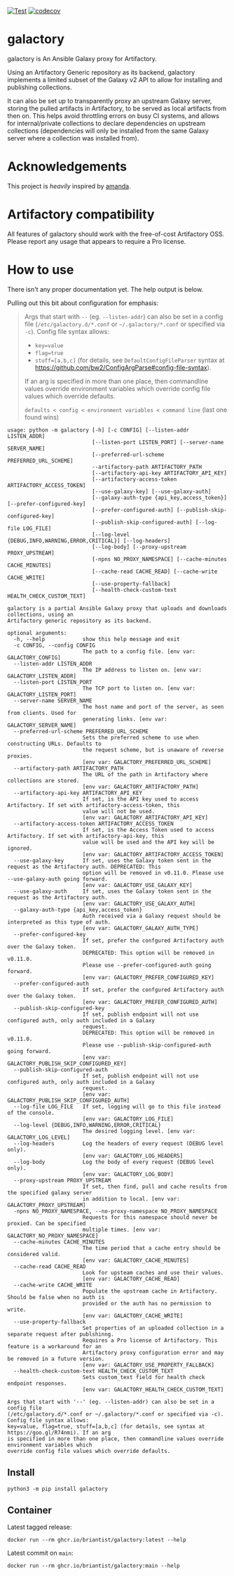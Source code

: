 [![Test](https://github.com/briantist/galactory/actions/workflows/test.yml/badge.svg)](https://github.com/briantist/galactory/actions/workflows/test.yml) [![codecov](https://codecov.io/gh/briantist/galactory/branch/main/graph/badge.svg?token=5ZS2WXM4K9)](https://codecov.io/gh/briantist/galactory)

# galactory
galactory is An Ansible Galaxy proxy for Artifactory.

Using an Artifactory Generic repository as its backend, galactory implements a limited subset of the Galaxy v2 API to allow for installing and publishing collections.

It can also be set up to transparently proxy an upstream Galaxy server, storing the pulled artifacts in Artifactory, to be served as local artifacts from then on. This helps avoid throttling errors on busy CI systems, and allows for internal/private collections to declare dependencies on upstream collections (dependencies will only be installed from the same Galaxy server where a collection was installed from).

# Acknowledgements
This project is _heavily_ inspired by [amanda](https://github.com/sivel/amanda/).

# Artifactory compatibility
All features of galactory should work with the free-of-cost Artifactory OSS. Please report any usage that appears to require a Pro license.

# How to use
There isn't any proper documentation yet. The help output is below.

Pulling out this bit about configuration for emphasis:

> Args that start with `--` (eg. `--listen-addr`) can also be set in a config file (`/etc/galactory.d/*.conf` or `~/.galactory/*.conf` or specified via `-c`). Config file syntax allows:
> - `key=value`
> - `flag=true`
> - `stuff=[a,b,c]`
> (for details, see `DefaultConfigFileParser` syntax at https://github.com/bw2/ConfigArgParse#config-file-syntax).
>
> If an arg is specified in more than one place, then commandline values override environment variables which override config file values which override defaults.
>
> `defaults < config < environment variables < command line` (last one found wins)

```text
usage: python -m galactory [-h] [-c CONFIG] [--listen-addr LISTEN_ADDR]
                           [--listen-port LISTEN_PORT] [--server-name SERVER_NAME]
                           [--preferred-url-scheme PREFERRED_URL_SCHEME]
                           --artifactory-path ARTIFACTORY_PATH
                           [--artifactory-api-key ARTIFACTORY_API_KEY]
                           [--artifactory-access-token ARTIFACTORY_ACCESS_TOKEN]
                           [--use-galaxy-key] [--use-galaxy-auth]
                           [--galaxy-auth-type {api_key,access_token}] [--prefer-configured-key]
                           [--prefer-configured-auth] [--publish-skip-configured-key]
                           [--publish-skip-configured-auth] [--log-file LOG_FILE]
                           [--log-level {DEBUG,INFO,WARNING,ERROR,CRITICAL}] [--log-headers]
                           [--log-body] [--proxy-upstream PROXY_UPSTREAM]
                           [-npns NO_PROXY_NAMESPACE] [--cache-minutes CACHE_MINUTES]
                           [--cache-read CACHE_READ] [--cache-write CACHE_WRITE]
                           [--use-property-fallback]
                           [--health-check-custom-text HEALTH_CHECK_CUSTOM_TEXT]

galactory is a partial Ansible Galaxy proxy that uploads and downloads collections, using an
Artifactory generic repository as its backend.

optional arguments:
  -h, --help            show this help message and exit
  -c CONFIG, --config CONFIG
                        The path to a config file. [env var: GALACTORY_CONFIG]
  --listen-addr LISTEN_ADDR
                        The IP address to listen on. [env var: GALACTORY_LISTEN_ADDR]
  --listen-port LISTEN_PORT
                        The TCP port to listen on. [env var: GALACTORY_LISTEN_PORT]
  --server-name SERVER_NAME
                        The host name and port of the server, as seen from clients. Used for
                        generating links. [env var: GALACTORY_SERVER_NAME]
  --preferred-url-scheme PREFERRED_URL_SCHEME
                        Sets the preferred scheme to use when constructing URLs. Defaults to
                        the request scheme, but is unaware of reverse proxies.
                        [env var: GALACTORY_PREFERRED_URL_SCHEME]
  --artifactory-path ARTIFACTORY_PATH
                        The URL of the path in Artifactory where collections are stored.
                        [env var: GALACTORY_ARTIFACTORY_PATH]
  --artifactory-api-key ARTIFACTORY_API_KEY
                        If set, is the API key used to access Artifactory. If set with artifactory-access-token, this
                        value will not be used.
                        [env var: GALACTORY_ARTIFACTORY_API_KEY]
  --artifactory-access-token ARTIFACTORY_ACCESS_TOKEN
                        If set, is the Access Token used to access Artifactory. If set with artifactory-api-key, this
                        value will be used and the API key will be ignored.
                        [env var: GALACTORY_ARTIFACTORY_ACCESS_TOKEN]
  --use-galaxy-key      If set, uses the Galaxy token sent in the request as the Artifactory auth. DEPRECATED: This
                        option will be removed in v0.11.0. Please use --use-galaxy-auth going forward.
                        [env var: GALACTORY_USE_GALAXY_KEY]
  --use-galaxy-auth     If set, uses the Galaxy token sent in the request as the Artifactory auth.
                        [env var: GALACTORY_USE_GALAXY_AUTH]
  --galaxy-auth-type {api_key,access_token}
                        Auth received via a Galaxy request should be interpreted as this type of auth.
                        [env var: GALACTORY_GALAXY_AUTH_TYPE]
  --prefer-configured-key
                        If set, prefer the confgured Artifactory auth over the Galaxy token.
                        DEPRECATED: This option will be removed in v0.11.0.
                        Please use --prefer-configured-auth going forward.
                        [env var: GALACTORY_PREFER_CONFIGURED_KEY]
  --prefer-configured-auth
                        If set, prefer the confgured Artifactory auth over the Galaxy token.
                        [env var: GALACTORY_PREFER_CONFIGURED_AUTH]
  --publish-skip-configured-key
                        If set, publish endpoint will not use configured auth, only auth included in a Galaxy
                        request.
                        DEPRECATED: This option will be removed in v0.11.0.
                        Please use --publish-skip-configured-auth going forward.
                        [env var: GALACTORY_PUBLISH_SKIP_CONFIGURED_KEY]
  --publish-skip-configured-auth
                        If set, publish endpoint will not use configured auth, only auth included in a Galaxy
                        request.
                        [env var: GALACTORY_PUBLISH_SKIP_CONFIGURED_AUTH]
  --log-file LOG_FILE   If set, logging will go to this file instead of the console.
                        [env var: GALACTORY_LOG_FILE]
  --log-level {DEBUG,INFO,WARNING,ERROR,CRITICAL}
                        The desired logging level. [env var: GALACTORY_LOG_LEVEL]
  --log-headers         Log the headers of every request (DEBUG level only).
                        [env var: GALACTORY_LOG_HEADERS]
  --log-body            Log the body of every request (DEBUG level only).
                        [env var: GALACTORY_LOG_BODY]
  --proxy-upstream PROXY_UPSTREAM
                        If set, then find, pull and cache results from the specified galaxy server
                        in addition to local. [env var: GALACTORY_PROXY_UPSTREAM]
  -npns NO_PROXY_NAMESPACE, --no-proxy-namespace NO_PROXY_NAMESPACE
                        Requests for this namespace should never be proxied. Can be specified
                        multiple times. [env var: GALACTORY_NO_PROXY_NAMESPACE]
  --cache-minutes CACHE_MINUTES
                        The time period that a cache entry should be considered valid.
                        [env var: GALACTORY_CACHE_MINUTES]
  --cache-read CACHE_READ
                        Look for upsteam caches and use their values.
                        [env var: GALACTORY_CACHE_READ]
  --cache-write CACHE_WRITE
                        Populate the upstream cache in Artifactory. Should be false when no auth is
                        provided or the auth has no permission to write.
                        [env var: GALACTORY_CACHE_WRITE]
  --use-property-fallback
                        Set properties of an uploaded collection in a separate request after publshinng.
                        Requires a Pro license of Artifactory. This feature is a workaround for an
                        Artifactory proxy configuration error and may be removed in a future version.
                        [env var: GALACTORY_USE_PROPERTY_FALLBACK]
  --health-check-custom-text HEALTH_CHECK_CUSTOM_TEXT
                        Sets custom_text field for health check endpoint responses.
                        [env var: GALACTORY_HEALTH_CHECK_CUSTOM_TEXT]

Args that start with '--' (eg. --listen-addr) can also be set in a config file
(/etc/galactory.d/*.conf or ~/.galactory/*.conf or specified via -c). Config file syntax allows:
key=value, flag=true, stuff=[a,b,c] (for details, see syntax at https://goo.gl/R74nmi). If an arg
is specified in more than one place, then commandline values override environment variables which
override config file values which override defaults.
```

## Install
```shell
python3 -m pip install galactory
```

## Container

Latest tagged release:
```shell
docker run --rm ghcr.io/briantist/galactory:latest --help
```

Latest commit on `main`:
```shell
docker run --rm ghcr.io/briantist/galactory:main --help
```

